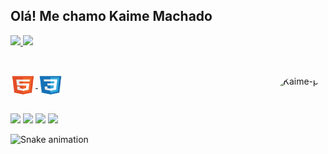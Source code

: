 ## Olá! Me chamo Kaime Machado 
<div>
 <a href="https://github.com/kaimemachado">
  <img height="180em" src="https://github-readme-stats.vercel.app/api?username=kaimemachado&show_icons=true&theme=dark&include_all_commits=true&count_private=true"/>
  <img height="180em" src="https://github-readme-stats.vercel.app/api/top-langs/?username=kaimemachado&layout=compact&langs_count=7&theme=dark"/>
<div>
 
 ## 
 
<div style="display: inline_block"><br>
  <img align="center" alt="Kaime-HTML" height="30" width="40" src="https://raw.githubusercontent.com/devicons/devicon/master/icons/html5/html5-original.svg">
  <img align="center" alt="Kaime-CSS" height="30" width="40" src="https://raw.githubusercontent.com/devicons/devicon/master/icons/css3/css3-original.svg">
  <img align="right" alt="Kaime-pic" height="150" style="border-radius:50px;" src="https://octodex.github.com/images/mona-the-rivetertocat.png">
</div>

##

<div> 
  <a href="https://wa.me/5541995528154" target"_blank"><img src="https://img.shields.io/badge/WhatsApp-25D366?style=for-the-badge&logo=whatsapp&logoColor=white" target="blank"></a>
  <a href="https://instagram.com/kaimemachado" target="_blank"><img src="https://img.shields.io/badge/-Instagram-%23E4405F?style=for-the-badge&logo=instagram&logoColor=white" target="_blank"></a>
  <a href = "mailto:kamchadx@gmail.com"><img src="https://img.shields.io/badge/-Gmail-%23333?style=for-the-badge&logo=gmail&logoColor=white" target="_blank"></a>
  <a href="https://www.linkedin.com/in/kaimemachado" target="_blank"><img src="https://img.shields.io/badge/-LinkedIn-%230077B5?style=for-the-badge&logo=linkedin&logoColor=white" target="_blank"></a> 
 
 ![Snake animation](https://github.com/kaimemachado/kaimemachado/blob/output/github-contribution-grid-snake.svg)
</div>
